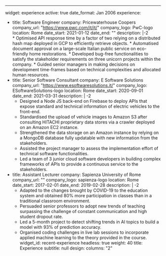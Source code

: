 ---
widget: experience
active: true
date_format: Jan 2006
experience:
  - title: Software Engineer
    company: Pricewaterhouse Coopers
    company_url: "https://www.pwc.com/it/it/"
    company_logo: PwC-logo
    location: Rome
    date_start: 2021-01-12
    date_end: ""
    description: |-2        
        * Optimised API response time by a factor of two relying on a distributed hash map deployed in GCP to efficiently retrieve objects.
        * Automatised document approval on a large-scale Italian public service on eco-friendly home restorations.
        *	Developed bug-free functionalities to satisfy the stakeholder requirements on three unicorn projects within the company.
        *	Guided senior managers in making decisions on development time-frames based on technical complexities and allocated human resources.
  - title: Senior Software Consultant
    company: E Software Solutions
    company_url: "https://www.esoftwaresolutions.it/"
    company_logo: ESoftwareSolutions-logo
    location: Rome
    date_start: 2020-09-01
    date_end: 2021-03-31
    description: | -2
      * Designed a Node JS back-end on Firebase to deploy APIs that expose standard and technical information of electric vehicles to the front-end.
      * Standardised the upload of vehicle images to Amazon S3 after consulting HITACHI proprietary data stores via a crawler deployed on an Amazon EC2 instance.
      * Strengthened the data storage on an Amazon instance by relying on a MongoDB database fully updatable with new information from the stakeholders.
      * Assisted the project manager to assess the implementation effort of technical software functionalities.
      * Led a team of 3 junior cloud software developers in building complex frameworks of APIs to provide a continuous service to the stakeholders.
  - title: Assistant Lecturer
    company: Sapienza University of Rome
    company_url: ""
    company_logo: sapienza-logo
    location: Rome
    date_start: 2017-02-01
    date_end: 2019-02-28
    description: | -2
      * Adapted to the changes brought by COVID-19 to the education system and obtained 80% more participation in classes than in a traditional classroom environment.
      * Persuaded senior professors to adopt new trends of teaching surpassing the challenge of constant communication and high student dropout rate.
      * Led a 5-month project to detect shifting trends in AI topics to build a model with 93% of prediction accuracy.
      * Organised coding challenges in live lab sessions to incorporate applied machine learning to the theory provided in the course.
widget_id: recent-experience
headless: true
weight: 40
title: Experience
subtitle: null
design:
  columns: "2"